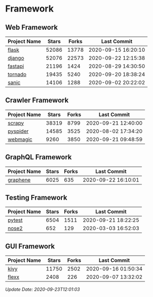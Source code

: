 # Framework

## Web Framework

| Project Name | Stars | Forks | Last Commit |
| ------------ | ----- | ----- | ----------- |
| [flask](https://github.com/pallets/flask) | 52086 | 13778 | 2020-09-15 16:20:10 |
| [django](https://github.com/django/django) | 52076 | 22573 | 2020-09-22 12:15:38 |
| [fastapi](https://github.com/tiangolo/fastapi) | 21196 | 1424 | 2020-08-29 14:30:50 |
| [tornado](https://github.com/tornadoweb/tornado) | 19435 | 5240 | 2020-09-20 18:38:24 |
| [sanic](https://github.com/huge-success/sanic) | 14106 | 1288 | 2020-09-02 20:22:02 |

## Crawler Framework

| Project Name | Stars | Forks | Last Commit |
| ------------ | ----- | ----- | ----------- |
| [scrapy](https://github.com/scrapy/scrapy) | 38319 | 8799 | 2020-09-21 12:40:00 |
| [pyspider](https://github.com/binux/pyspider) | 14585 | 3525 | 2020-08-02 17:34:20 |
| [webmagic](https://github.com/code4craft/webmagic) | 9260 | 3850 | 2020-09-21 09:48:59 |

## GraphQL Framework

| Project Name | Stars | Forks | Last Commit |
| ------------ | ----- | ----- | ----------- |
| [graphene](https://github.com/graphql-python/graphene) | 6025 | 635 | 2020-09-22 16:10:01 |

## Testing Framework

| Project Name | Stars | Forks | Last Commit |
| ------------ | ----- | ----- | ----------- |
| [pytest](https://github.com/pytest-dev/pytest) | 6504 | 1511 | 2020-09-21 18:22:25 |
| [nose2](https://github.com/nose-devs/nose2) | 652 | 129 | 2020-03-03 16:52:03 |

## GUI Framework

| Project Name | Stars | Forks | Last Commit |
| ------------ | ----- | ----- | ----------- |
| [kivy](https://github.com/kivy/kivy) | 11750 | 2502 | 2020-09-16 01:50:34 |
| [flexx](https://github.com/flexxui/flexx) | 2408 | 226 | 2020-09-07 13:32:02 |

*Update Date: 2020-09-23T12:01:03*
